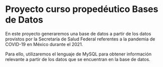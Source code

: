 # Proyecto curso propedéutico Bases de Datos

En este proyecto generaremos una base de datos a partir de los datos provistos por la Secretaría de Salud Federal referentes a la pandemia de COVID-19 en México durante el 2021.

Para ello, utilizaremos el lenguaje de MySQL para obtener información relevante a partir de los datos que se encuentran en la base de datos.

